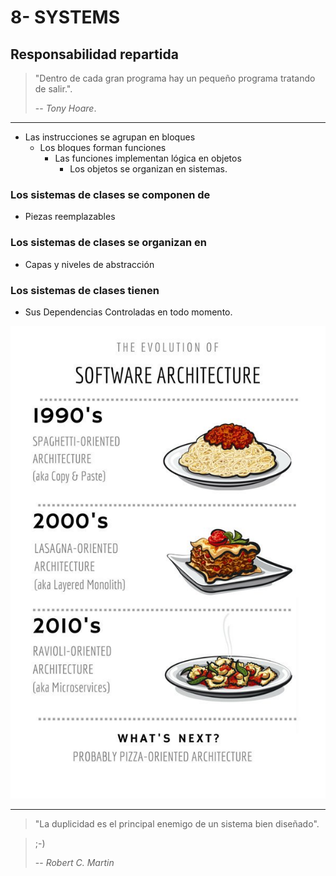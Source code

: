 # 8- SYSTEMS

## Responsabilidad repartida

> "Dentro de cada gran programa hay un pequeño programa tratando de salir.".
>
> -- _Tony Hoare_.

---

- Las instrucciones se agrupan en bloques
  - Los bloques forman funciones
    - Las funciones implementan lógica en objetos
      - Los objetos se organizan en sistemas.

### Los sistemas de clases se componen de

- Piezas reemplazables

### Los sistemas de clases se organizan en

- Capas y niveles de abstracción

### Los sistemas de clases tienen

- Sus Dependencias Controladas en todo momento.

![Pasta Code](./pasta_code.jpg)

---

> "La duplicidad es el principal enemigo de un sistema bien diseñado".

> ;-)
>
> -- _Robert C. Martin_
